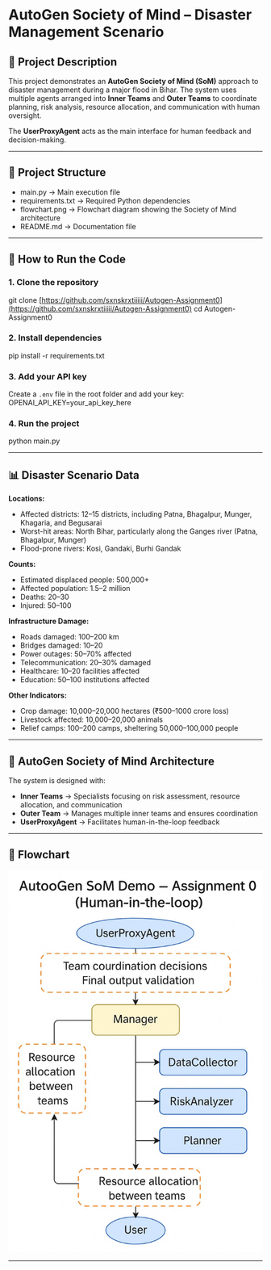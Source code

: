 # AutoGen Society of Mind – Disaster Management Scenario

## 📌 Project Description

This project demonstrates an **AutoGen Society of Mind (SoM)** approach to disaster management during a major flood in Bihar.
The system uses multiple agents arranged into **Inner Teams** and **Outer Teams** to coordinate planning, risk analysis, resource allocation, and communication with human oversight.

The **UserProxyAgent** acts as the main interface for human feedback and decision-making.

---

## 📂 Project Structure

* main.py → Main execution file
* requirements.txt → Required Python dependencies
* flowchart.png → Flowchart diagram showing the Society of Mind architecture
* README.md → Documentation file

---

## 🚀 How to Run the Code

### 1. Clone the repository

git clone [https://github.com/sxnskrxtiiiii/Autogen-Assignment0](https://github.com/sxnskrxtiiiii/Autogen-Assignment0)
cd Autogen-Assignment0

### 2. Install dependencies

pip install -r requirements.txt

### 3. Add your API key

Create a `.env` file in the root folder and add your key:
OPENAI_API_KEY=your_api_key_here


### 4. Run the project

python main.py

---

## 📊 Disaster Scenario Data

**Locations:**

* Affected districts: 12–15 districts, including Patna, Bhagalpur, Munger, Khagaria, and Begusarai
* Worst-hit areas: North Bihar, particularly along the Ganges river (Patna, Bhagalpur, Munger)
* Flood-prone rivers: Kosi, Gandaki, Burhi Gandak

**Counts:**

* Estimated displaced people: 500,000+
* Affected population: 1.5–2 million
* Deaths: 20–30
* Injured: 50–100

**Infrastructure Damage:**

* Roads damaged: 100–200 km
* Bridges damaged: 10–20
* Power outages: 50–70% affected
* Telecommunication: 20–30% damaged
* Healthcare: 10–20 facilities affected
* Education: 50–100 institutions affected

**Other Indicators:**

* Crop damage: 10,000–20,000 hectares (₹500–1000 crore loss)
* Livestock affected: 10,000–20,000 animals
* Relief camps: 100–200 camps, sheltering 50,000–100,000 people

---

## 🧠 AutoGen Society of Mind Architecture

The system is designed with:

* **Inner Teams** → Specialists focusing on risk assessment, resource allocation, and communication
* **Outer Team** → Manages multiple inner teams and ensures coordination
* **UserProxyAgent** → Facilitates human-in-the-loop feedback

---

## 📌 Flowchart

![Flowchart](flowchart.png)

---
